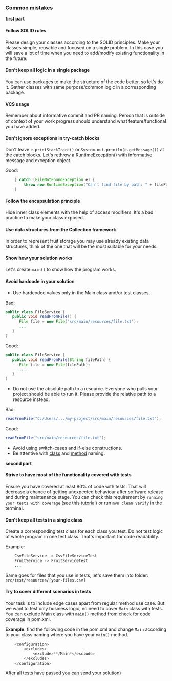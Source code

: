 ### Common mistakes

__first part__

#### Follow SOLID rules
Please design your classes according to the SOLID principles. Make your classes simple, reusable and focused on a single problem.
In this case you will save a lot of time when you need to add/modify existing functionality in the future.
#### Don't keep all logic in a single package
You can use packages to make the structure of the code better, so let's do it. Gather classes with same 
 purpose/common logic in a corresponding package.
#### VCS usage
Remember about informative commit and PR naming. Person that is outside of context of your work progress should understand
what feature/functional you have added.
#### Don't ignore exceptions in try-catch blocks
Don't leave `e.printStackTrace()` or `System.out.println(e.getMessage())` at the catch blocks. 
Let's rethrow a RuntimeException() with informative message and exception object.

Good:
    
```java
    } catch (FileNotFoundException e) {
        throw new RuntimeException("Can't find file by path: " + filePath, e);
    }
```

#### Follow the encapsulation principle
Hide inner class elements with the help of access modifiers. It's a bad practice to make your class exposed.
#### Use data structures from the Collection framework
In order to represent fruit storage you may use already existing data structures, think of the one that will be 
the most suitable for your needs.
#### Show how your solution works
Let's create `main()` to show how the program works.
#### Avoid hardcode in your solution

* Use hardcoded values only in the Main class and/or test classes.  
    
Bad:  
```java
public class FileService {
   public void readFromFile() {
      File file = new File("src/main/resources/file.txt");
      ...
   }
}
```  
    
Good:  
```java
public class FileService {
   public void readFromFile(String filePath) {
      File file = new File(filePath);
      ...
   }
}
```

* Do not use the absolute path to a resource. Everyone who pulls your project should be able to run it. Please provide the relative path to a resource instead. 
 
Bad:  
```java
readFromFile("C:/Users/.../my-project/src/main/resources/file.txt");
```  
    
Good:  
```java
readFromFile("src/main/resources/file.txt");
```
      
* Avoid using switch-cases and if-else constructions.
* Be attentive with [class](https://mate-academy.github.io/style-guides/java/java.html#s5.2.2-class-names) 
and [method](https://mate-academy.github.io/style-guides/java/java.html#s5.2.3-method-names) naming. 

__second part__
#### Strive to have most of the functionality covered with tests
Ensure you have covered at least 80% of code with tests. That will decrease a chance of getting unexpected behaviour 
after software release and during maintenance stage.
You can check this requirement by `running your tests with coverage` (see this [tutorial](https://www.loom.com/share/85886cc0b3c9458a8b5c0d5af9bf4720))
or run `mvn clean verify` in the terminal.
#### Don't keep all tests in a single class
Create a corresponding test class for each class you test. Do not test logic of whole program in one test class.
That's important for code readability.

Example:  
```java  
    CsvFileService -> CsvFileServiceTest  
    FruitService -> FruitServiceTest  
    ...  
```  
Same goes for files that you use in tests, let's save them into folder: `src/test/resources/[your-files.csv]`   
#### Try to cover different scenarios in tests
Your task is to include edge cases apart from regular method use case. But we want to test only business logic,
no need to cover `Main` class with tests. You can exclude Main class with `main()` method from check for code coverage in pom.xml.   

__Example__: find the following code in the pom.xml and change `Main` according to your 
    class naming where you have your `main()` method.  
    
```java
    <configuration>  
        <excludes>  
            <exclude>**/Main*</exclude>  
        </excludes>  
    </configuration>  
```  
After all tests have passed you can send your solution)  
